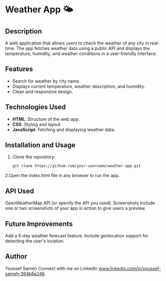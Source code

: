 # Weather App 🌤️

## Description
A web application that allows users to check the weather of any city in real-time. The app fetches weather data using a public API and displays the temperature, humidity, and weather conditions in a user-friendly interface.

## Features
- Search for weather by city name.
- Displays current temperature, weather description, and humidity.
- Clean and responsive design.

## Technologies Used
- **HTML**: Structure of the web app.
- **CSS**: Styling and layout.
- **JavaScript**: Fetching and displaying weather data.

## Installation and Usage
1. Clone the repository:
   ```bash
   git clone https://github.com/your-username/weather-app.git

2.Open the index.html file in any browser to run the app.

## API Used
OpenWeatherMap API (or specify the API you used).
Screenshots
Include one or two screenshots of your app in action to give users a preview.

## Future Improvements
Add a 5-day weather forecast feature.
Include geolocation support for detecting the user's location.
## Author
Youssef Sameh
Connect with me on LinkedIn www.linkedin.com/in/youssef-sameh-364b6a246.
